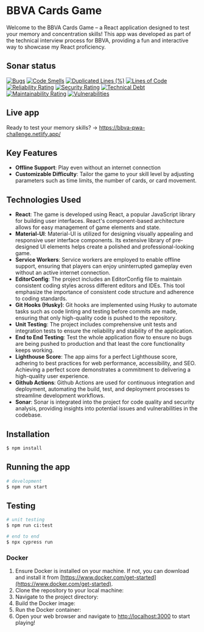 # BBVA Cards Game

Welcome to the BBVA Cards Game – a React application designed to test your memory and concentration skills! This app was developed as part of the technical interview process for BBVA, providing a fun and interactive way to showcase my React proficiency.

## Sonar status
[![Bugs](https://sonarcloud.io/api/project_badges/measure?project=JC-Saldana_bbva-pwa-challenge&metric=bugs)](https://sonarcloud.io/summary/new_code?id=JC-Saldana_bbva-pwa-challenge)
[![Code Smells](https://sonarcloud.io/api/project_badges/measure?project=JC-Saldana_bbva-pwa-challenge&metric=code_smells)](https://sonarcloud.io/summary/new_code?id=JC-Saldana_bbva-pwa-challenge)
[![Duplicated Lines (%)](https://sonarcloud.io/api/project_badges/measure?project=JC-Saldana_bbva-pwa-challenge&metric=duplicated_lines_density)](https://sonarcloud.io/summary/new_code?id=JC-Saldana_bbva-pwa-challenge)
[![Lines of Code](https://sonarcloud.io/api/project_badges/measure?project=JC-Saldana_bbva-pwa-challenge&metric=ncloc)](https://sonarcloud.io/summary/new_code?id=JC-Saldana_bbva-pwa-challenge)
[![Reliability Rating](https://sonarcloud.io/api/project_badges/measure?project=JC-Saldana_bbva-pwa-challenge&metric=reliability_rating)](https://sonarcloud.io/summary/new_code?id=JC-Saldana_bbva-pwa-challenge)
[![Security Rating](https://sonarcloud.io/api/project_badges/measure?project=JC-Saldana_bbva-pwa-challenge&metric=security_rating)](https://sonarcloud.io/summary/new_code?id=JC-Saldana_bbva-pwa-challenge)
[![Technical Debt](https://sonarcloud.io/api/project_badges/measure?project=JC-Saldana_bbva-pwa-challenge&metric=sqale_index)](https://sonarcloud.io/summary/new_code?id=JC-Saldana_bbva-pwa-challenge)
[![Maintainability Rating](https://sonarcloud.io/api/project_badges/measure?project=JC-Saldana_bbva-pwa-challenge&metric=sqale_rating)](https://sonarcloud.io/summary/new_code?id=JC-Saldana_bbva-pwa-challenge)
[![Vulnerabilities](https://sonarcloud.io/api/project_badges/measure?project=JC-Saldana_bbva-pwa-challenge&metric=vulnerabilities)](https://sonarcloud.io/summary/new_code?id=JC-Saldana_bbva-pwa-challenge)

## Live app
Ready to test your memory skills? -> https://bbva-pwa-challenge.netlify.app/

## Key Features

- **Offline Support**: Play even without an internet connection
- **Customizable Difficulty**: Tailor the game to your skill level by adjusting parameters such as time limits, the number of cards, or card movement.

## Technologies Used

- **React**: The game is developed using React, a popular JavaScript library for building user interfaces. React's component-based architecture allows for easy management of game elements and state.
- **Material-UI**: Material-UI is utilized for designing visually appealing and responsive user interface components. Its extensive library of pre-designed UI elements helps create a polished and professional-looking game.
- **Service Workers**: Service workers are employed to enable offline support, ensuring that players can enjoy uninterrupted gameplay even without an active internet connection.
- **EditorConfig**: The project includes an EditorConfig file to maintain consistent coding styles across different editors and IDEs. This tool emphasize the importance of consistent code structure and adherence to coding standards.
- **Git Hooks (Husky)**: Git hooks are implemented using Husky to automate tasks such as code linting and testing before commits are made, ensuring that only high-quality code is pushed to the repository.
- **Unit Testing**: The project includes comprehensive unit tests and integration tests to ensure the reliability and stability of the application.
- **End to End Testing**: Test the whole application flow to ensure no bugs are being pushed to production and that least the core functionality keeps working.
- **Lighthouse Score**: The app aims for a perfect Lighthouse score, adhering to best practices for web performance, accessibility, and SEO. Achieving a perfect score demonstrates a commitment to delivering a high-quality user experience.
- **Github Actions**: Github Actions are used for continuous integration and deployment, automating the build, test, and deployment processes to streamline development workflows.
- **Sonar**: Sonar is integrated into the project for code quality and security analysis, providing insights into potential issues and vulnerabilities in the codebase.

## Installation

```bash
$ npm install
```

## Running the app

```bash
# development
$ npm run start
```

## Testing

```bash
# unit testing
$ npm run ci:test

# end to end
$ npx cypress run
```

### Docker

1. Ensure Docker is installed on your machine. If not, you can download and install it from [https://www.docker.com/get-started](https://www.docker.com/get-started).
2. Clone the repository to your local machine:
3. Navigate to the project directory:
4. Build the Docker image:
5. Run the Docker container:
6. Open your web browser and navigate to [http://localhost:3000](http://localhost:3000) to start playing!
